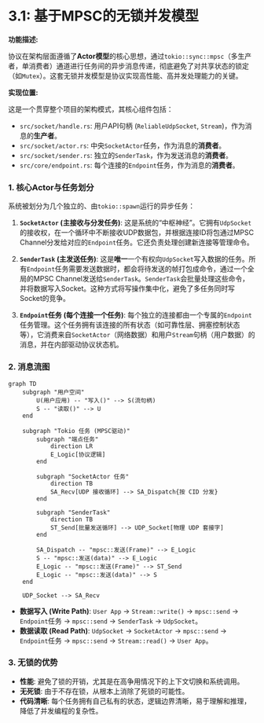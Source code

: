 # 3.1: 基于MPSC的无锁并发模型

**功能描述:**

协议在架构层面遵循了**Actor模型**的核心思想，通过`tokio::sync::mpsc`（多生产者，单消费者）通道进行任务间的异步消息传递，彻底避免了对共享状态的锁定（如`Mutex`）。这套无锁并发模型是协议实现高性能、高并发处理能力的关键。

**实现位置:**

这是一个贯穿整个项目的架构模式，其核心组件包括：

- `src/socket/handle.rs`: 用户API句柄 (`ReliableUdpSocket`, `Stream`)，作为消息的**生产者**。
- `src/socket/actor.rs`: 中央`SocketActor`任务，作为消息的**消费者**。
- `src/socket/sender.rs`: 独立的`SenderTask`，作为发送消息的**消费者**。
- `src/core/endpoint.rs`: 每个连接的`Endpoint`任务，作为消息的**消费者**。

### 1. 核心Actor与任务划分

系统被划分为几个独立的、由`tokio::spawn`运行的异步任务：

1.  **`SocketActor` (主接收与分发任务)**: 这是系统的“中枢神经”。它拥有`UdpSocket`的接收权，在一个循环中不断接收UDP数据包，并根据连接ID将包通过MPSC Channel分发给对应的`Endpoint`任务。它还负责处理创建新连接等管理命令。

2.  **`SenderTask` (主发送任务)**: 这是**唯一**一个有权向`UdpSocket`写入数据的任务。所有`Endpoint`任务需要发送数据时，都会将待发送的帧打包成命令，通过一个全局的MPSC Channel发送给`SenderTask`。`SenderTask`会批量处理这些命令，并将数据写入Socket。这种方式将写操作集中化，避免了多任务同时写Socket的竞争。

3.  **`Endpoint`任务 (每个连接一个任务)**: 每个独立的连接都由一个专属的`Endpoint`任务管理。这个任务拥有该连接的所有状态（如可靠性层、拥塞控制状态等），它消费来自`SocketActor`（网络数据）和用户`Stream`句柄（用户数据）的消息，并在内部驱动协议状态机。

### 2. 消息流图

```mermaid
graph TD
    subgraph "用户空间"
        U(用户应用) -- "写入()" --> S(流句柄)
        S -- "读取()" --> U
    end

    subgraph "Tokio 任务 (MPSC驱动)"
        subgraph "端点任务"
            direction LR
            E_Logic[协议逻辑]
        end
        
        subgraph "SocketActor 任务"
            direction TB
            SA_Recv[UDP 接收循环] --> SA_Dispatch{按 CID 分发}
        end
        
        subgraph "SenderTask"
            direction TB
            ST_Send[批量发送循环] --> UDP_Socket[物理 UDP 套接字]
        end
        
        SA_Dispatch -- "mpsc::发送(Frame)" --> E_Logic
        S -- "mpsc::发送(data)" --> E_Logic
        E_Logic -- "mpsc::发送(Frame)" --> ST_Send
        E_Logic -- "mpsc::发送(data)" --> S
    end
    
    UDP_Socket --> SA_Recv
```

- **数据写入 (Write Path)**: `User App` -> `Stream::write()` -> `mpsc::send` -> `Endpoint`任务 -> `mpsc::send` -> `SenderTask` -> `UdpSocket`。
- **数据读取 (Read Path)**: `UdpSocket` -> `SocketActor` -> `mpsc::send` -> `Endpoint`任务 -> `mpsc::send` -> `Stream::read()` -> `User App`。

### 3. 无锁的优势

- **性能**: 避免了锁的开销，尤其是在高争用情况下的上下文切换和系统调用。
- **无死锁**: 由于不存在锁，从根本上消除了死锁的可能性。
- **代码清晰**: 每个任务拥有自己私有的状态，逻辑边界清晰，易于理解和推理，降低了并发编程的复杂性。 